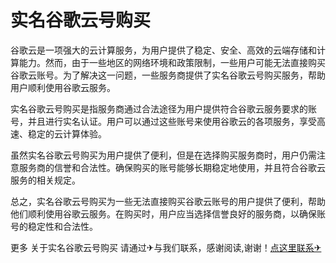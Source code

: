 # 实名谷歌云号购买

谷歌云是一项强大的云计算服务，为用户提供了稳定、安全、高效的云端存储和计算能力。然而，由于一些地区的网络环境和政策限制，一些用户可能无法直接购买谷歌云账号。为了解决这一问题，一些服务商提供了实名谷歌云号购买服务，帮助用户顺利使用谷歌云服务。

实名谷歌云号购买是指服务商通过合法途径为用户提供符合谷歌云服务要求的账号，并且进行实名认证。用户可以通过这些账号来使用谷歌云的各项服务，享受高速、稳定的云计算体验。

虽然实名谷歌云号购买为用户提供了便利，但是在选择购买服务商时，用户仍需注意服务商的信誉和合法性。确保购买的账号能够长期稳定地使用，并且符合谷歌云服务的相关规定。

总之，实名谷歌云号购买为一些无法直接购买谷歌云账号的用户提供了便利，帮助他们顺利使用谷歌云服务。在购买时，用户应当选择信誉良好的服务商，以确保账号的稳定性和合法性。

更多 关于实名谷歌云号购买 请通过✈与我们联系，感谢阅读,谢谢！[点这里联系✈](https://b.k02.cc)
